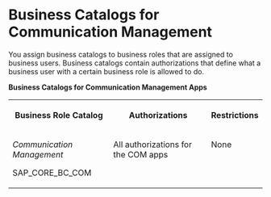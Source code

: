 <!-- loioc26a67fb8bdc46ab9a7d6dc621fde366 -->

# Business Catalogs for Communication Management



You assign business catalogs to business roles that are assigned to business users. Business catalogs contain authorizations that define what a business user with a certain business role is allowed to do.

**Business Catalogs for Communication Management Apps**


<table>
<tr>
<th valign="top">

Business Role Catalog



</th>
<th valign="top">

Authorizations



</th>
<th valign="top">

Restrictions



</th>
</tr>
<tr>
<td valign="top">

*Communication Management*

SAP\_CORE\_BC\_COM



</td>
<td valign="top">

All authorizations for the COM apps



</td>
<td valign="top">

None



</td>
</tr>
</table>

